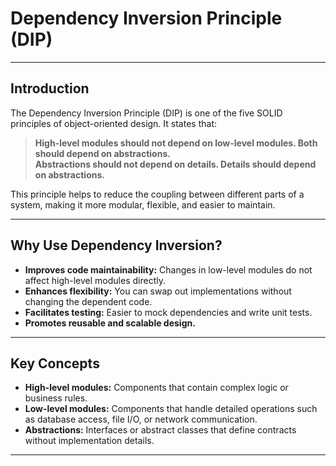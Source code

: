 # Dependency Inversion Principle (DIP)


---

## Introduction

The Dependency Inversion Principle (DIP) is one of the five SOLID principles of object-oriented design. It states that:

> **High-level modules should not depend on low-level modules. Both should depend on abstractions.**  
> **Abstractions should not depend on details. Details should depend on abstractions.**

This principle helps to reduce the coupling between different parts of a system, making it more modular, flexible, and easier to maintain.

---

## Why Use Dependency Inversion?

- **Improves code maintainability:** Changes in low-level modules do not affect high-level modules directly.
- **Enhances flexibility:** You can swap out implementations without changing the dependent code.
- **Facilitates testing:** Easier to mock dependencies and write unit tests.
- **Promotes reusable and scalable design.**

---

## Key Concepts

- **High-level modules:** Components that contain complex logic or business rules.
- **Low-level modules:** Components that handle detailed operations such as database access, file I/O, or network communication.
- **Abstractions:** Interfaces or abstract classes that define contracts without implementation details.

---
